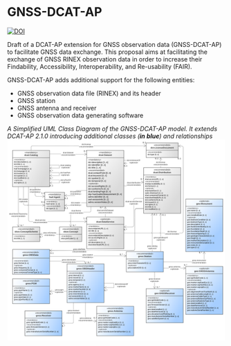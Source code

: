 # GNSS-DCAT-AP

[![DOI](https://zenodo.org/badge/DOI/10.5281/zenodo.10955559.svg)](https://doi.org/10.5281/zenodo.10955559)

Draft of a DCAT-AP extension for GNSS observation data (GNSS-DCAT-AP) to facilitate GNSS data exchange. This proposal aims at facilitating the exchange of GNSS RINEX observation data in order to increase their Findability, Accessibility, Interoperability, and Re-usability (FAIR).

GNSS-DCAT-AP adds additional support for the following entities:
* GNSS observation data file (RINEX) and its header
* GNSS station
* GNSS antenna and receiver
* GNSS observation data generating software

 *A Simplified UML Class Diagram of the GNSS-DCAT-AP model. It extends DCAT-AP 2.1.0 introducing additional classes (**in blue**) and relationships*
 ![Simplified GNSS-DCAT-AP class diagram](Draft/gnss-dcat-ap_v0.3.png)

